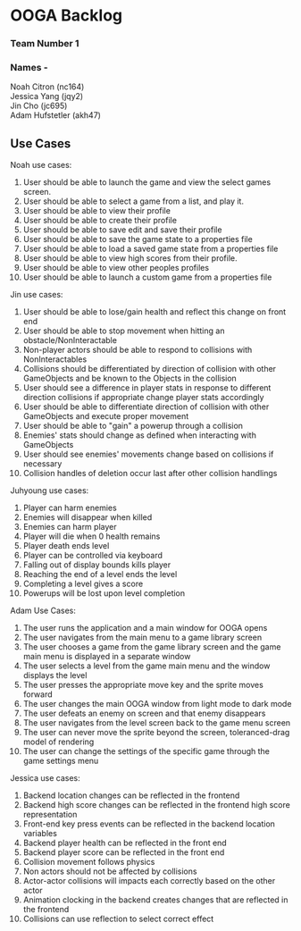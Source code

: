 # OOGA Backlog

### Team Number 1
### Names -
Noah Citron (nc164)  
Jessica Yang (jqy2)  
Jin Cho (jc695)  
Adam Hufstetler (akh47)  

## Use Cases
Noah use cases:
1. User should be able to launch the game and view the select games screen.
2. User should be able to select a game from a list, and play it.
3. User should be able to view their profile
4. User should be able to create their profile
5. User should be able to save edit and save their profile
6. User should be able to save the game state to a properties file
7. User should be able to load a saved game state from a properties file
8. User should be able to view high scores from their profile.
9. User should be able to view other peoples profiles
10. User should be able to launch a custom game from a properties file

Jin use cases:
1. User should be able to lose/gain health and reflect this change on front end
2. User should be able to stop movement when hitting an obstacle/NonInteractable
3. Non-player actors should be able to respond to collisions with NonInteractables
4. Collisions should be differentiated by direction of collision with other GameObjects and be known to the Objects in the collision
6. User should see a difference in player stats in response to different direction collisions if appropriate change player stats accordingly
7. User should be able to differentiate direction of collision with other GameObjects and execute proper movement
8. User should be able to "gain" a powerup through a collision
10. Enemies' stats should change as defined when interacting with GameObjects
11. User should see enemies' movements change based on collisions if necessary
12. Collision handles of deletion occur last after other collision handlings


Juhyoung use cases:
1. Player can harm enemies
2. Enemies will disappear when killed
3. Enemies can harm player
4. Player will die when 0 health remains
5. Player death ends level
6. Player can be controlled via keyboard
7. Falling out of display bounds kills player
8. Reaching the end of a level ends the level
9. Completing a level gives a score
10. Powerups will be lost upon level completion

Adam Use Cases:
1. The user runs the application and a main window for OOGA opens
2. The user navigates from the main menu to a game library screen
3. The user chooses a game from the game library screen and the game main menu is displayed in a separate window
4. The user selects a level from the game main menu and the window displays the level
5. The user presses the appropriate move key and the sprite moves forward
6. The user changes the main OOGA window from light mode to dark mode
7. The user defeats an enemy on screen and that enemy disappears
8. The user navigates from the level screen back to the game menu screen
9. The user can never move the sprite beyond the screen, toleranced-drag model of rendering
10. The user can change the settings of the specific game through the game settings menu

Jessica use cases:
1. Backend location changes can be reflected in the frontend
2. Backend high score changes can be reflected in the frontend high score representation
3. Front-end key press events can be reflected in the backend location variables
4. Backend player health can be reflected in the front end
5. Backend player score can be reflected in the front end
6. Collision movement follows physics
7. Non actors should not be affected by collisions
8. Actor-actor collisions will impacts each correctly based on the other actor
9. Animation clocking in the backend creates changes that are reflected in the frontend
10. Collisions can use reflection to select correct effect
